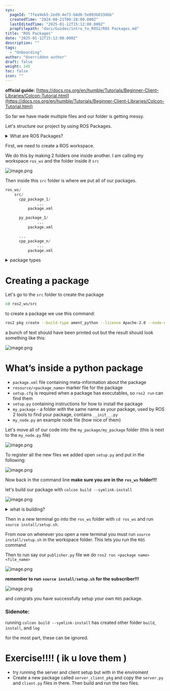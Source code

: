 ```yaml
---
sys:
  pageId: "7fea9eb5-2ed9-4e73-b6d6-5e093b833dbb"
  createdTime: "2024-08-21T00:28:00.000Z"
  lastEditedTime: "2025-01-12T15:12:00.000Z"
  propFilepath: "docs/Guides/intro_to_ROS2/ROS Packages.md"
title: "ROS Packages"
date: "2025-01-12T15:12:00.000Z"
description: ""
tags:
  - "Onboarding"
author: "Overridden author"
draft: false
weight: 145
toc: false
icon: ""
---
```


**official guide:** [https://docs.ros.org/en/humble/Tutorials/Beginner-Client-Libraries/Colcon-Tutorial.html](https://docs.ros.org/en/humble/Tutorials/Beginner-Client-Libraries/Colcon-Tutorial.html)

So far we have made multiple files and our folder is getting messy.

Let's structure our project by using ROS Packages.

<details>

<summary>What are ROS Packages?</summary>

ROS Packages are, as the name implies, packages of code that are highly sharable between ROS developers.

They consist of a folder, `package.xml` file, and source code

```python
      cpp_package_1/
		      ... imagine much code files here ..
          package.xml
```

</details>

First, we need to create a ROS workspace.

We do this by making 2 folders one inside another. I am calling my workspace `ros_ws` and the folder inside it `src`

![image.png](https://prod-files-secure.s3.us-west-2.amazonaws.com/d518164a-d88e-44d1-a4ee-3adb3bd8bce0/70706947-fd18-4537-a67b-e12946812d31/image.png?X-Amz-Algorithm=AWS4-HMAC-SHA256&X-Amz-Content-Sha256=UNSIGNED-PAYLOAD&X-Amz-Credential=ASIAZI2LB466QKBO6I5W%2F20250206%2Fus-west-2%2Fs3%2Faws4_request&X-Amz-Date=20250206T081048Z&X-Amz-Expires=3600&X-Amz-Security-Token=IQoJb3JpZ2luX2VjEEAaCXVzLXdlc3QtMiJGMEQCIC8uZkhjjMYcNfVGmRiSC3m2uRkRaGgt5HOB12yo6cP9AiB2EKIqXnT8Po%2B%2FJpy8weeCTUTqgofj0TEenNHa5LQhpir%2FAwhZEAAaDDYzNzQyMzE4MzgwNSIMo3ZvFOyETvAoYp4pKtwD5DZaFVzM%2FPXmplw1CwzfvMyu9Ap96c2IamOVgQlhAq9YHiND5eDe66CyVMkUl8qA4oqTg4Nd8Hi9xcCeip00coweLFpfPubxYeiA9FExB0FnQ5PzPZu9NEpoKLj1b8JIa9YVGebDm4V9ccx0AX5etdQZpVeQjgDXpHjP%2BNt0JaQ5%2F9p6hoIM7xKmQV07bAxy%2BaDUBSwhC9sZpeLjBC5%2FOT1NqTnnqpssZcq12VEIXXcVQgLv6fZJFV1q%2Bf1ye2jSS93qOzSgsXTPXPayxOzVah16hrLfWgHultdiCHtuprza4Hc%2B1Ek6V7gzwZ%2BFVnJbJ96gm9pYbpz6wmX%2BcagESqt159XQp0am11%2FKiBeMTdeUV6XnpVozDBkLrINDqHy5E%2FuG7jbvyz7iP8hTLP4V22xs%2FTTExR4nLgrRT8Y9ZgI7UQ%2F1jBcR6DLIUKf%2FZvior%2BtSHorL5QOhGn3z19L6zt0hh3AxKJz5R%2Fwi3Ka1GaGxm8tLjFoqHDf6xmpu62qZueceW3cwh7iClDK%2F5%2Bzh32C5TQMOUz9dvIB9VMcZeX1is2ykjAPXjHVXO30B6POdzw5kjatvClMTeHdb8bArW8XZWxawo3bGbr5KcGw1Q13pHeA2ZjBoP%2FfeCYQwn9ORvQY6pgF%2BH6kAuil6jNDIJOBRdsZCJrrEzP0J6BzARyxhDofEFyNkLz8NxYAs%2BJZEArp0%2BR4lrl4BIksGUjQD3N5TPUlln57GKEuftEiZ93rH5%2BRp02kcY79uHrffw3rOeMveizwkrzxa6EzjstYmDIZTAtuD%2FSwt3toTDZhZK19rx65Rl47PzwantZYNwm16KqLWG10XdcDGlhtAMC15Z7hQ8x9Bwcb8pUvz&X-Amz-Signature=2e8ecbfd2d8823725b5b85114f17fa85a216903452cd9f53eb8eff2451156d86&X-Amz-SignedHeaders=host&x-id=GetObject)

Then inside this `src` folder is where we put all of our packages.

```python
ros_ws/
    src/
      cpp_package_1/
		      ...
          package.xml

      py_package_1/
		      ...
          package.xml

      ...
      cpp_package_n/
		      ...
          package.xml

```

<details>

<summary>package types</summary>

packages can be either `C++` or python.

the intern file structure is different for each but for this guide we will stick to creating python packages

</details>

# Creating a package

Let's go to the `src` folder to create the package

```bash
cd ros2_ws/src
```

to create a package we use this command:

```bash
ros2 pkg create --build-type ament_python --license Apache-2.0 --node-name my_node my_package
```

a bunch of text should have been printed out but the result should look something like this:

![image.png](https://prod-files-secure.s3.us-west-2.amazonaws.com/d518164a-d88e-44d1-a4ee-3adb3bd8bce0/e6cf1e3f-8512-4a3e-b131-079f800bf3e8/image.png?X-Amz-Algorithm=AWS4-HMAC-SHA256&X-Amz-Content-Sha256=UNSIGNED-PAYLOAD&X-Amz-Credential=ASIAZI2LB466QKBO6I5W%2F20250206%2Fus-west-2%2Fs3%2Faws4_request&X-Amz-Date=20250206T081049Z&X-Amz-Expires=3600&X-Amz-Security-Token=IQoJb3JpZ2luX2VjEEAaCXVzLXdlc3QtMiJGMEQCIC8uZkhjjMYcNfVGmRiSC3m2uRkRaGgt5HOB12yo6cP9AiB2EKIqXnT8Po%2B%2FJpy8weeCTUTqgofj0TEenNHa5LQhpir%2FAwhZEAAaDDYzNzQyMzE4MzgwNSIMo3ZvFOyETvAoYp4pKtwD5DZaFVzM%2FPXmplw1CwzfvMyu9Ap96c2IamOVgQlhAq9YHiND5eDe66CyVMkUl8qA4oqTg4Nd8Hi9xcCeip00coweLFpfPubxYeiA9FExB0FnQ5PzPZu9NEpoKLj1b8JIa9YVGebDm4V9ccx0AX5etdQZpVeQjgDXpHjP%2BNt0JaQ5%2F9p6hoIM7xKmQV07bAxy%2BaDUBSwhC9sZpeLjBC5%2FOT1NqTnnqpssZcq12VEIXXcVQgLv6fZJFV1q%2Bf1ye2jSS93qOzSgsXTPXPayxOzVah16hrLfWgHultdiCHtuprza4Hc%2B1Ek6V7gzwZ%2BFVnJbJ96gm9pYbpz6wmX%2BcagESqt159XQp0am11%2FKiBeMTdeUV6XnpVozDBkLrINDqHy5E%2FuG7jbvyz7iP8hTLP4V22xs%2FTTExR4nLgrRT8Y9ZgI7UQ%2F1jBcR6DLIUKf%2FZvior%2BtSHorL5QOhGn3z19L6zt0hh3AxKJz5R%2Fwi3Ka1GaGxm8tLjFoqHDf6xmpu62qZueceW3cwh7iClDK%2F5%2Bzh32C5TQMOUz9dvIB9VMcZeX1is2ykjAPXjHVXO30B6POdzw5kjatvClMTeHdb8bArW8XZWxawo3bGbr5KcGw1Q13pHeA2ZjBoP%2FfeCYQwn9ORvQY6pgF%2BH6kAuil6jNDIJOBRdsZCJrrEzP0J6BzARyxhDofEFyNkLz8NxYAs%2BJZEArp0%2BR4lrl4BIksGUjQD3N5TPUlln57GKEuftEiZ93rH5%2BRp02kcY79uHrffw3rOeMveizwkrzxa6EzjstYmDIZTAtuD%2FSwt3toTDZhZK19rx65Rl47PzwantZYNwm16KqLWG10XdcDGlhtAMC15Z7hQ8x9Bwcb8pUvz&X-Amz-Signature=02dbee8d6a1a834ea3cc6ab3768dafd1fa0159902221b0dbcecfc7c0c51c3848&X-Amz-SignedHeaders=host&x-id=GetObject)

# What’s inside a python package

- `package.xml` file containing meta-information about the package
- `resource/<package_name>` marker file for the package
- `setup.cfg` is required when a package has executables, so `ros2 run` can find them
- `setup.py` containing instructions for how to install the package
- `my_package` - a folder with the same name as your package, used by ROS 2 tools to find your package, contains `__init__.py`
- `my_node.py` an example node file (how nice of them)

Let's move all of our code into the `my_package/my_package` folder (this is next to the `my_node.py` file)

![image.png](https://prod-files-secure.s3.us-west-2.amazonaws.com/d518164a-d88e-44d1-a4ee-3adb3bd8bce0/9ce58f11-0da9-4d3e-b86d-506a9685d378/image.png?X-Amz-Algorithm=AWS4-HMAC-SHA256&X-Amz-Content-Sha256=UNSIGNED-PAYLOAD&X-Amz-Credential=ASIAZI2LB466QKBO6I5W%2F20250206%2Fus-west-2%2Fs3%2Faws4_request&X-Amz-Date=20250206T081048Z&X-Amz-Expires=3600&X-Amz-Security-Token=IQoJb3JpZ2luX2VjEEAaCXVzLXdlc3QtMiJGMEQCIC8uZkhjjMYcNfVGmRiSC3m2uRkRaGgt5HOB12yo6cP9AiB2EKIqXnT8Po%2B%2FJpy8weeCTUTqgofj0TEenNHa5LQhpir%2FAwhZEAAaDDYzNzQyMzE4MzgwNSIMo3ZvFOyETvAoYp4pKtwD5DZaFVzM%2FPXmplw1CwzfvMyu9Ap96c2IamOVgQlhAq9YHiND5eDe66CyVMkUl8qA4oqTg4Nd8Hi9xcCeip00coweLFpfPubxYeiA9FExB0FnQ5PzPZu9NEpoKLj1b8JIa9YVGebDm4V9ccx0AX5etdQZpVeQjgDXpHjP%2BNt0JaQ5%2F9p6hoIM7xKmQV07bAxy%2BaDUBSwhC9sZpeLjBC5%2FOT1NqTnnqpssZcq12VEIXXcVQgLv6fZJFV1q%2Bf1ye2jSS93qOzSgsXTPXPayxOzVah16hrLfWgHultdiCHtuprza4Hc%2B1Ek6V7gzwZ%2BFVnJbJ96gm9pYbpz6wmX%2BcagESqt159XQp0am11%2FKiBeMTdeUV6XnpVozDBkLrINDqHy5E%2FuG7jbvyz7iP8hTLP4V22xs%2FTTExR4nLgrRT8Y9ZgI7UQ%2F1jBcR6DLIUKf%2FZvior%2BtSHorL5QOhGn3z19L6zt0hh3AxKJz5R%2Fwi3Ka1GaGxm8tLjFoqHDf6xmpu62qZueceW3cwh7iClDK%2F5%2Bzh32C5TQMOUz9dvIB9VMcZeX1is2ykjAPXjHVXO30B6POdzw5kjatvClMTeHdb8bArW8XZWxawo3bGbr5KcGw1Q13pHeA2ZjBoP%2FfeCYQwn9ORvQY6pgF%2BH6kAuil6jNDIJOBRdsZCJrrEzP0J6BzARyxhDofEFyNkLz8NxYAs%2BJZEArp0%2BR4lrl4BIksGUjQD3N5TPUlln57GKEuftEiZ93rH5%2BRp02kcY79uHrffw3rOeMveizwkrzxa6EzjstYmDIZTAtuD%2FSwt3toTDZhZK19rx65Rl47PzwantZYNwm16KqLWG10XdcDGlhtAMC15Z7hQ8x9Bwcb8pUvz&X-Amz-Signature=15bb28d614fbd4d0dd4d6765738241e5f44faceb7343f81d7285001d9d526625&X-Amz-SignedHeaders=host&x-id=GetObject)

To register all the new files we added open `setup.py` and put in the following:

![image.png](https://prod-files-secure.s3.us-west-2.amazonaws.com/d518164a-d88e-44d1-a4ee-3adb3bd8bce0/1cd7c262-4cae-4496-9d75-c178537d24a2/image.png?X-Amz-Algorithm=AWS4-HMAC-SHA256&X-Amz-Content-Sha256=UNSIGNED-PAYLOAD&X-Amz-Credential=ASIAZI2LB466QKBO6I5W%2F20250206%2Fus-west-2%2Fs3%2Faws4_request&X-Amz-Date=20250206T081048Z&X-Amz-Expires=3600&X-Amz-Security-Token=IQoJb3JpZ2luX2VjEEAaCXVzLXdlc3QtMiJGMEQCIC8uZkhjjMYcNfVGmRiSC3m2uRkRaGgt5HOB12yo6cP9AiB2EKIqXnT8Po%2B%2FJpy8weeCTUTqgofj0TEenNHa5LQhpir%2FAwhZEAAaDDYzNzQyMzE4MzgwNSIMo3ZvFOyETvAoYp4pKtwD5DZaFVzM%2FPXmplw1CwzfvMyu9Ap96c2IamOVgQlhAq9YHiND5eDe66CyVMkUl8qA4oqTg4Nd8Hi9xcCeip00coweLFpfPubxYeiA9FExB0FnQ5PzPZu9NEpoKLj1b8JIa9YVGebDm4V9ccx0AX5etdQZpVeQjgDXpHjP%2BNt0JaQ5%2F9p6hoIM7xKmQV07bAxy%2BaDUBSwhC9sZpeLjBC5%2FOT1NqTnnqpssZcq12VEIXXcVQgLv6fZJFV1q%2Bf1ye2jSS93qOzSgsXTPXPayxOzVah16hrLfWgHultdiCHtuprza4Hc%2B1Ek6V7gzwZ%2BFVnJbJ96gm9pYbpz6wmX%2BcagESqt159XQp0am11%2FKiBeMTdeUV6XnpVozDBkLrINDqHy5E%2FuG7jbvyz7iP8hTLP4V22xs%2FTTExR4nLgrRT8Y9ZgI7UQ%2F1jBcR6DLIUKf%2FZvior%2BtSHorL5QOhGn3z19L6zt0hh3AxKJz5R%2Fwi3Ka1GaGxm8tLjFoqHDf6xmpu62qZueceW3cwh7iClDK%2F5%2Bzh32C5TQMOUz9dvIB9VMcZeX1is2ykjAPXjHVXO30B6POdzw5kjatvClMTeHdb8bArW8XZWxawo3bGbr5KcGw1Q13pHeA2ZjBoP%2FfeCYQwn9ORvQY6pgF%2BH6kAuil6jNDIJOBRdsZCJrrEzP0J6BzARyxhDofEFyNkLz8NxYAs%2BJZEArp0%2BR4lrl4BIksGUjQD3N5TPUlln57GKEuftEiZ93rH5%2BRp02kcY79uHrffw3rOeMveizwkrzxa6EzjstYmDIZTAtuD%2FSwt3toTDZhZK19rx65Rl47PzwantZYNwm16KqLWG10XdcDGlhtAMC15Z7hQ8x9Bwcb8pUvz&X-Amz-Signature=d0bf038a6ddefac9e840ed5cee8446c4e6da2b4c7bc7810d97988a4220c8273c&X-Amz-SignedHeaders=host&x-id=GetObject)

Now back in the command line **make sure you are in the** **`ros_ws`** **folder!!!**

let's build our package with `colcon build --symlink-install`

![image.png](https://prod-files-secure.s3.us-west-2.amazonaws.com/d518164a-d88e-44d1-a4ee-3adb3bd8bce0/2f2a0d27-b173-48fd-b189-5f5c0ce65619/image.png?X-Amz-Algorithm=AWS4-HMAC-SHA256&X-Amz-Content-Sha256=UNSIGNED-PAYLOAD&X-Amz-Credential=ASIAZI2LB466QKBO6I5W%2F20250206%2Fus-west-2%2Fs3%2Faws4_request&X-Amz-Date=20250206T081048Z&X-Amz-Expires=3600&X-Amz-Security-Token=IQoJb3JpZ2luX2VjEEAaCXVzLXdlc3QtMiJGMEQCIC8uZkhjjMYcNfVGmRiSC3m2uRkRaGgt5HOB12yo6cP9AiB2EKIqXnT8Po%2B%2FJpy8weeCTUTqgofj0TEenNHa5LQhpir%2FAwhZEAAaDDYzNzQyMzE4MzgwNSIMo3ZvFOyETvAoYp4pKtwD5DZaFVzM%2FPXmplw1CwzfvMyu9Ap96c2IamOVgQlhAq9YHiND5eDe66CyVMkUl8qA4oqTg4Nd8Hi9xcCeip00coweLFpfPubxYeiA9FExB0FnQ5PzPZu9NEpoKLj1b8JIa9YVGebDm4V9ccx0AX5etdQZpVeQjgDXpHjP%2BNt0JaQ5%2F9p6hoIM7xKmQV07bAxy%2BaDUBSwhC9sZpeLjBC5%2FOT1NqTnnqpssZcq12VEIXXcVQgLv6fZJFV1q%2Bf1ye2jSS93qOzSgsXTPXPayxOzVah16hrLfWgHultdiCHtuprza4Hc%2B1Ek6V7gzwZ%2BFVnJbJ96gm9pYbpz6wmX%2BcagESqt159XQp0am11%2FKiBeMTdeUV6XnpVozDBkLrINDqHy5E%2FuG7jbvyz7iP8hTLP4V22xs%2FTTExR4nLgrRT8Y9ZgI7UQ%2F1jBcR6DLIUKf%2FZvior%2BtSHorL5QOhGn3z19L6zt0hh3AxKJz5R%2Fwi3Ka1GaGxm8tLjFoqHDf6xmpu62qZueceW3cwh7iClDK%2F5%2Bzh32C5TQMOUz9dvIB9VMcZeX1is2ykjAPXjHVXO30B6POdzw5kjatvClMTeHdb8bArW8XZWxawo3bGbr5KcGw1Q13pHeA2ZjBoP%2FfeCYQwn9ORvQY6pgF%2BH6kAuil6jNDIJOBRdsZCJrrEzP0J6BzARyxhDofEFyNkLz8NxYAs%2BJZEArp0%2BR4lrl4BIksGUjQD3N5TPUlln57GKEuftEiZ93rH5%2BRp02kcY79uHrffw3rOeMveizwkrzxa6EzjstYmDIZTAtuD%2FSwt3toTDZhZK19rx65Rl47PzwantZYNwm16KqLWG10XdcDGlhtAMC15Z7hQ8x9Bwcb8pUvz&X-Amz-Signature=81754ba3f00eb4f8bd202d2097ad2e0650da27c5a6e78fc599d18211eb34abeb&X-Amz-SignedHeaders=host&x-id=GetObject)

<details>

<summary>what is building?</summary>

if you are a CS major at Rose-Hulman you will learn the answer to this in CSSE132

but TLDR; is it combines all the code files into one program that can be run easily 

</details>

Then in a new terminal go into the `ros_ws` folder with `cd ros_ws` and run `source install/setup.sh`. 

From now on whenever you open a new terminal you must run `source install/setup.sh` in the workspace folder. This lets you run the `ROS` command

Then to run say our `publisher.py` file we do `ros2 run <package name> <file_name>`

![image.png](https://prod-files-secure.s3.us-west-2.amazonaws.com/d518164a-d88e-44d1-a4ee-3adb3bd8bce0/4f4b1219-3a44-4632-aa0a-ce3471699f59/image.png?X-Amz-Algorithm=AWS4-HMAC-SHA256&X-Amz-Content-Sha256=UNSIGNED-PAYLOAD&X-Amz-Credential=ASIAZI2LB466QKBO6I5W%2F20250206%2Fus-west-2%2Fs3%2Faws4_request&X-Amz-Date=20250206T081049Z&X-Amz-Expires=3600&X-Amz-Security-Token=IQoJb3JpZ2luX2VjEEAaCXVzLXdlc3QtMiJGMEQCIC8uZkhjjMYcNfVGmRiSC3m2uRkRaGgt5HOB12yo6cP9AiB2EKIqXnT8Po%2B%2FJpy8weeCTUTqgofj0TEenNHa5LQhpir%2FAwhZEAAaDDYzNzQyMzE4MzgwNSIMo3ZvFOyETvAoYp4pKtwD5DZaFVzM%2FPXmplw1CwzfvMyu9Ap96c2IamOVgQlhAq9YHiND5eDe66CyVMkUl8qA4oqTg4Nd8Hi9xcCeip00coweLFpfPubxYeiA9FExB0FnQ5PzPZu9NEpoKLj1b8JIa9YVGebDm4V9ccx0AX5etdQZpVeQjgDXpHjP%2BNt0JaQ5%2F9p6hoIM7xKmQV07bAxy%2BaDUBSwhC9sZpeLjBC5%2FOT1NqTnnqpssZcq12VEIXXcVQgLv6fZJFV1q%2Bf1ye2jSS93qOzSgsXTPXPayxOzVah16hrLfWgHultdiCHtuprza4Hc%2B1Ek6V7gzwZ%2BFVnJbJ96gm9pYbpz6wmX%2BcagESqt159XQp0am11%2FKiBeMTdeUV6XnpVozDBkLrINDqHy5E%2FuG7jbvyz7iP8hTLP4V22xs%2FTTExR4nLgrRT8Y9ZgI7UQ%2F1jBcR6DLIUKf%2FZvior%2BtSHorL5QOhGn3z19L6zt0hh3AxKJz5R%2Fwi3Ka1GaGxm8tLjFoqHDf6xmpu62qZueceW3cwh7iClDK%2F5%2Bzh32C5TQMOUz9dvIB9VMcZeX1is2ykjAPXjHVXO30B6POdzw5kjatvClMTeHdb8bArW8XZWxawo3bGbr5KcGw1Q13pHeA2ZjBoP%2FfeCYQwn9ORvQY6pgF%2BH6kAuil6jNDIJOBRdsZCJrrEzP0J6BzARyxhDofEFyNkLz8NxYAs%2BJZEArp0%2BR4lrl4BIksGUjQD3N5TPUlln57GKEuftEiZ93rH5%2BRp02kcY79uHrffw3rOeMveizwkrzxa6EzjstYmDIZTAtuD%2FSwt3toTDZhZK19rx65Rl47PzwantZYNwm16KqLWG10XdcDGlhtAMC15Z7hQ8x9Bwcb8pUvz&X-Amz-Signature=041b7fc13b344d0d981ae44ae77c21f9dce2af25d1173375dc237326fec3dbe7&X-Amz-SignedHeaders=host&x-id=GetObject)

**remember to run** **`source install/setup.sh`** **for the subscriber!!!**

![image.png](https://prod-files-secure.s3.us-west-2.amazonaws.com/d518164a-d88e-44d1-a4ee-3adb3bd8bce0/02121119-dad4-49ec-8356-c956108b4243/image.png?X-Amz-Algorithm=AWS4-HMAC-SHA256&X-Amz-Content-Sha256=UNSIGNED-PAYLOAD&X-Amz-Credential=ASIAZI2LB466QKBO6I5W%2F20250206%2Fus-west-2%2Fs3%2Faws4_request&X-Amz-Date=20250206T081049Z&X-Amz-Expires=3600&X-Amz-Security-Token=IQoJb3JpZ2luX2VjEEAaCXVzLXdlc3QtMiJGMEQCIC8uZkhjjMYcNfVGmRiSC3m2uRkRaGgt5HOB12yo6cP9AiB2EKIqXnT8Po%2B%2FJpy8weeCTUTqgofj0TEenNHa5LQhpir%2FAwhZEAAaDDYzNzQyMzE4MzgwNSIMo3ZvFOyETvAoYp4pKtwD5DZaFVzM%2FPXmplw1CwzfvMyu9Ap96c2IamOVgQlhAq9YHiND5eDe66CyVMkUl8qA4oqTg4Nd8Hi9xcCeip00coweLFpfPubxYeiA9FExB0FnQ5PzPZu9NEpoKLj1b8JIa9YVGebDm4V9ccx0AX5etdQZpVeQjgDXpHjP%2BNt0JaQ5%2F9p6hoIM7xKmQV07bAxy%2BaDUBSwhC9sZpeLjBC5%2FOT1NqTnnqpssZcq12VEIXXcVQgLv6fZJFV1q%2Bf1ye2jSS93qOzSgsXTPXPayxOzVah16hrLfWgHultdiCHtuprza4Hc%2B1Ek6V7gzwZ%2BFVnJbJ96gm9pYbpz6wmX%2BcagESqt159XQp0am11%2FKiBeMTdeUV6XnpVozDBkLrINDqHy5E%2FuG7jbvyz7iP8hTLP4V22xs%2FTTExR4nLgrRT8Y9ZgI7UQ%2F1jBcR6DLIUKf%2FZvior%2BtSHorL5QOhGn3z19L6zt0hh3AxKJz5R%2Fwi3Ka1GaGxm8tLjFoqHDf6xmpu62qZueceW3cwh7iClDK%2F5%2Bzh32C5TQMOUz9dvIB9VMcZeX1is2ykjAPXjHVXO30B6POdzw5kjatvClMTeHdb8bArW8XZWxawo3bGbr5KcGw1Q13pHeA2ZjBoP%2FfeCYQwn9ORvQY6pgF%2BH6kAuil6jNDIJOBRdsZCJrrEzP0J6BzARyxhDofEFyNkLz8NxYAs%2BJZEArp0%2BR4lrl4BIksGUjQD3N5TPUlln57GKEuftEiZ93rH5%2BRp02kcY79uHrffw3rOeMveizwkrzxa6EzjstYmDIZTAtuD%2FSwt3toTDZhZK19rx65Rl47PzwantZYNwm16KqLWG10XdcDGlhtAMC15Z7hQ8x9Bwcb8pUvz&X-Amz-Signature=a5d3a7b9abe71dfe7b101daf7bac32fe2548429afee86db582661228902497e2&X-Amz-SignedHeaders=host&x-id=GetObject)

and congrats you have successfully setup your own `ROS` package.

### Sidenote:

running `colcon build --symlink-install` has created other folder `build`, `install`, and `log`

for the most part, these can be ignored.

# Exercise!!!! ( ik u love them )

- try running the server and client setup but with in the enviroment
- Create a new package called `server_client_pkg` and copy the `server.py` and `client.py` files in there. Then build and run the two files.
